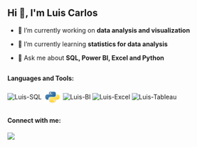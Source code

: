 <h2>Hi 👋, I'm Luis Carlos</h2>

- 🔭 I’m currently working on **data analysis and visualization**

- 🌱 I’m currently learning **statistics for data analysis**

- 💬 Ask me about **SQL, Power BI, Excel and Python**

##

<div style="display: inline_block">
<h4>Languages and Tools:</h4>
  <img align="center" alt="Luis-SQL" height="30" width="30" src="https://img.icons8.com/external-soft-fill-juicy-fish/344/external-sql-coding-and-development-soft-fill-soft-fill-juicy-fish.png">
  <img align="center" alt="Luis-Python" height="30" width="40" src="https://raw.githubusercontent.com/devicons/devicon/master/icons/python/python-original.svg">
  <img align="center" alt="Luis-BI" height="25" width="25" src="https://github.com/microsoft/PowerBI-Icons/blob/main/PNG/Power-BI.png">
  <img align="center" alt="Luis-Excel" height="30" width="30" src="https://img.icons8.com/color/344/microsoft-excel-2019--v1.png">
  <img align="center" alt="Luis-Tableau" height="30" width="30" src="https://logosmarcas.net/wp-content/uploads/2021/10/Tableau-Emblema.jpg">
 </div>


##

<h4>Connect with me:</h4>
 <a href="https://www.linkedin.com/in/luis-carlos-8ab540142/" target="_blank"><img src="https://img.shields.io/badge/LinkedIn-0077B5?style=for-the-badge&logo=linkedin&logoColor=white" target="_blank"></a>

